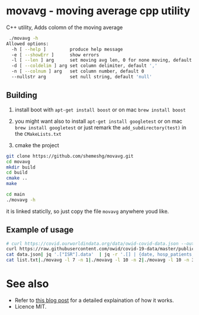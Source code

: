 
# movavg - moving average cpp utility

C++ utility, Adds colomn of the moving average

```bash
 ./movavg -h                              
Allowed options:
  -h [ --help ]         produce help message
  -e [ --showErr ]      show errors
  -l [ --len ] arg      set moving avg len, 0 for none moving, default 7
  -d [ --coldelim ] arg set column delimiter, default ',' 
  -n [ --colnum ] arg   set column number, default 0
  --nullstr arg         set null string, default 'null' 
```

## Building

1. install boot with `apt-get install boost` or on mac `brew install boost`
2. you might want also to install `apt-get install googletest` or on mac `brew install googletest`
or just remark the `add_subdirectory(test)` in the `CMakeLists.txt`

3. cmake the project

```bash
git clone https://github.com/shemeshg/movavg.git
cd movavg
mkdir build
cd build
cmake ..
make

cd main
./movavg -h
```

it is linked staticlly, so just copy the file `movavg` anywhere youd like.

## Example of usage

```bash
# curl https://covid.ourworldindata.org/data/owid-covid-data.json --output data.json
curl https://raw.githubusercontent.com/owid/covid-19-data/master/public/data/owid-covid-data.json --output data.json
cat data.json| jq '.["ISR"].data'  | jq -r '.[] | {date, hosp_patients, icu_patients_per_million, new_deaths_per_million} |join(",") '  > list.txt
cat list.txt|./movavg -l 7 -n 1|./movavg -l 10 -n 2|./movavg -l 10 -n 3
```

# See also

* Refer to [this blog post](http://kaizou.org/2014/11/gtest-cmake/) for a detailed explaination of how it works.
* Licence MIT.
